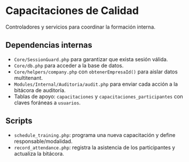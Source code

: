 # Capacitaciones de Calidad

Controladores y servicios para coordinar la formación interna.

## Dependencias internas
- `Core/SessionGuard.php` para garantizar que exista sesión válida.
- `Core/db.php` para acceder a la base de datos.
- `Core/helpers/company.php` con `obtenerEmpresaId()` para aislar datos multitenant.
- `Modules/Internal/Auditoria/audit.php` para enviar cada acción a la bitácora de auditoría.
- Tablas de apoyo: `capacitaciones` y `capacitaciones_participantes` con claves foráneas a `usuarios`.

## Scripts
- `schedule_training.php`: programa una nueva capacitación y define responsable/modalidad.
- `record_attendance.php`: registra la asistencia de los participantes y actualiza la bitácora.
